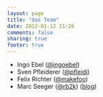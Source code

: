 ```yaml
---
layout: page
title: "das Team"
date: 2012-01-12 21:26
comments: false
sharing: true
footer: true
---
```

- Ingo Ebel ([@ingoebel](https://twitter.com/#!/ingoebel))
- Sven Pfleiderer ([@pfleidi](https://twitter.com/#!/pfleidi))
- Felix Richter ([@makefoo](https://twitter.com/#!/makefoo))
- Marc Seeger ([@rb2k](https://twitter.com/#!/rb2k)) ([blog](http://blog.marc-seeger.de/))
